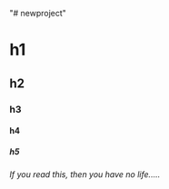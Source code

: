 "# newproject" 
# h1
## h2
### h3
#### h4
##### h5
###### If you read this, then you have no life.....